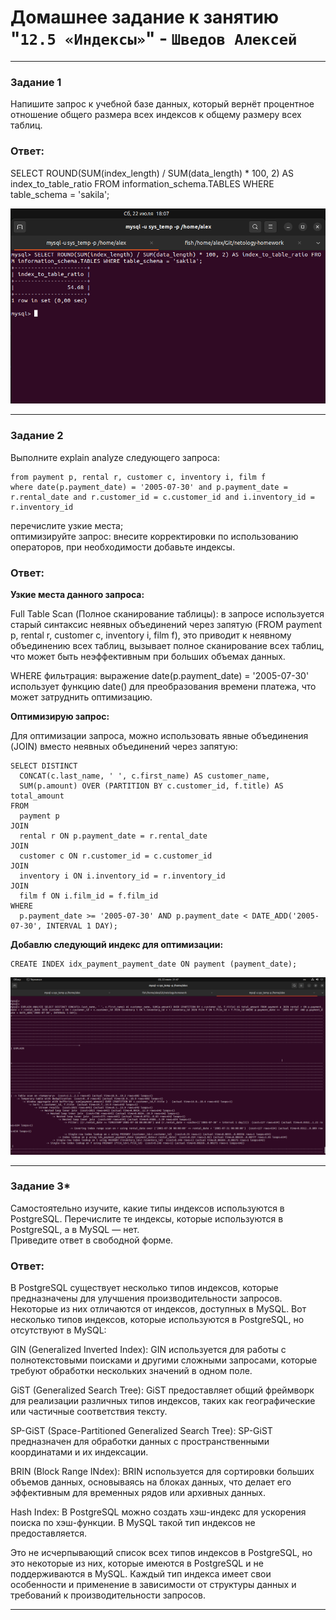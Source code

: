 # Домашнее задание к занятию "`12.5 «Индексы»`" - `Шведов Алексей`

---

### Задание 1

Напишите запрос к учебной базе данных, который вернёт процентное отношение общего размера всех индексов к общему размеру всех таблиц.

### Ответ:

SELECT ROUND(SUM(index_length) / SUM(data_length) * 100, 2) AS index_to_table_ratio FROM information_schema.TABLES WHERE table_schema = 'sakila';

![scrin1](https://github.com/aleksey-shv/netology-homework/blob/main/my_img/12-05_1.png)

---

### Задание 2

Выполните explain analyze следующего запроса:  

```select distinct concat(c.last_name, ' ', c.first_name), sum(p.amount) over (partition by c.customer_id, f.title)
from payment p, rental r, customer c, inventory i, film f
where date(p.payment_date) = '2005-07-30' and p.payment_date = r.rental_date and r.customer_id = c.customer_id and i.inventory_id = r.inventory_id
```

перечислите узкие места;  
оптимизируйте запрос: внесите корректировки по использованию операторов, при необходимости добавьте индексы.

### Ответ:

**Узкие места данного запроса:**

Full Table Scan (Полное сканирование таблицы): в запросе используется старый синтаксис неявных объединений через запятую (FROM payment p, rental r, customer c, inventory i, film f), это приводит к неявному объединению всех таблиц, вызывает полное сканирование всех таблиц, что может быть неэффективным при больших объемах данных.

WHERE фильтрация: выражение date(p.payment_date) = '2005-07-30' использует функцию date() для преобразования времени платежа, что может затруднить оптимизацию.

**Оптимизирую запрос:**

Для оптимизации запроса, можно использовать явные объединения (JOIN) вместо неявных объединений через запятую:

```
SELECT DISTINCT
  CONCAT(c.last_name, ' ', c.first_name) AS customer_name,
  SUM(p.amount) OVER (PARTITION BY c.customer_id, f.title) AS total_amount
FROM
  payment p
JOIN
  rental r ON p.payment_date = r.rental_date
JOIN
  customer c ON r.customer_id = c.customer_id
JOIN
  inventory i ON i.inventory_id = r.inventory_id
JOIN
  film f ON i.film_id = f.film_id
WHERE
  p.payment_date >= '2005-07-30' AND p.payment_date < DATE_ADD('2005-07-30', INTERVAL 1 DAY);
```

**Добавлю следующий индекс для оптимизации:**

```
CREATE INDEX idx_payment_payment_date ON payment (payment_date);  
```

![scrin2](https://github.com/aleksey-shv/netology-homework/blob/main/my_img/12-05_2.png)

---

### Задание 3*

Самостоятельно изучите, какие типы индексов используются в PostgreSQL. Перечислите те индексы, которые используются в PostgreSQL, а в MySQL — нет.  
Приведите ответ в свободной форме.

### Ответ:

В PostgreSQL существует несколько типов индексов, которые предназначены для улучшения производительности запросов. Некоторые из них отличаются от индексов, доступных в MySQL. Вот несколько типов индексов, которые используются в PostgreSQL, но отсутствуют в MySQL:

GIN (Generalized Inverted Index): GIN используется для работы с полнотекстовыми поисками и другими сложными запросами, которые требуют обработки нескольких значений в одном поле.

GiST (Generalized Search Tree): GiST предоставляет общий фреймворк для реализации различных типов индексов, таких как географические или частичные соответствия тексту.

SP-GiST (Space-Partitioned Generalized Search Tree): SP-GiST предназначен для обработки данных с пространственными координатами и их индексации.

BRIN (Block Range INdex): BRIN используется для сортировки больших объемов данных, основываясь на блоках данных, что делает его эффективным для временных рядов или архивных данных.

Hash Index: В PostgreSQL можно создать хэш-индекс для ускорения поиска по хэш-функции. В MySQL такой тип индексов не предоставляется.

Это не исчерпывающий список всех типов индексов в PostgreSQL, но это некоторые из них, которые имеются в PostgreSQL и не поддерживаются в MySQL. Каждый тип индекса имеет свои особенности и применение в зависимости от структуры данных и требований к производительности запросов.

---
